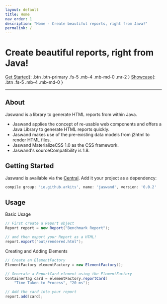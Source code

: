 ```yaml
---
layout: default
title: Home
nav_order: 1
description: "Home - Create beautiful reports, right from Java!"
permalink: /
---
```


# Create beautiful reports, right from Java!

[Get Started](#getting-started){: .btn .btn-primary .fs-5 .mb-4 .mb-md-0 .mr-2 } 
[Showcase](https://arkits.github.io/jaswand/samples/showcase.html){: .btn .fs-5 .mb-4 .mb-md-0 }

---

## About

Jaswand is a library to generate HTML reports from within Java.

- Jaswand applies the concept of re-usable web components and offers a Java Library to generate HTML reports quickly.
- Jaswand makes use of the pre-existing data models from j2html to render HTML files.
- Jaswand MaterializeCSS 1.0 as the CSS framework.
- Jaswand's sourceCompatibility is 1.8.

## Getting Started

Jaswand is available via the [Central](https://mvnrepository.com/artifact/io.github.arkits/jaswand). Add it your project as a dependency:

```groovy
compile group: 'io.github.arkits', name: 'jaswand', version: '0.0.2'
```

## Usage

Basic Usage

```java
// First create a Report object
Report report = new Report("Benchmark Report");

// and then export your Report as a HTML!
report.export("out/rendered.html");
```

Creating and Adding Elements

```java
// Create an ElementFactory
ElementFactory elementFactory = new ElementFactory();

// Generate a ReportCard element using the ElementFactory
ContainerTag card = elementFactory.reportCard(
    "Time Taken to Process", "20 ms");

// Add the card into your report
report.add(card);

```